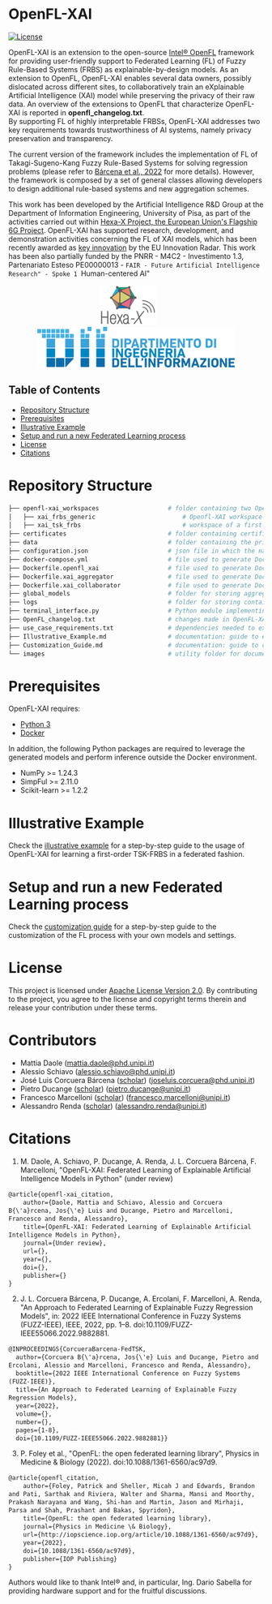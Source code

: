 # OpenFL-XAI

[![License](https://img.shields.io/badge/License-Apache%202.0-brightgreen.svg)](https://opensource.org/licenses/Apache-2.0)
<!--[![Citation](https://img.shields.io/badge/cite-citation-brightgreen)](#)-->

OpenFL-XAI is an extension to the open-source [Intel® OpenFL][openfl] framework for providing user-friendly support to Federated Learning (FL) of Fuzzy Rule-Based Systems (FRBS) as explainable-by-design models.
As an extension to OpenFL, OpenFL-XAI enables several data owners, possibly dislocated across different sites, to collaboratively train an eXplainable Artificial Intelligence (XAI) model while preserving the privacy of their raw data. An overview of the extensions to OpenFL that characterize OpenFL-XAI is reported in **openfl_changelog.txt**. <br/>
By supporting FL of highly interpretable FRBSs, OpenFL-XAI addresses two key requirements towards trustworthiness of AI systems, namely privacy preservation and transparency.

The current version of the framework includes the implementation of FL of Takagi-Sugeno-Kang Fuzzy Rule-Based Systems for solving regression problems (please refer to [Bárcena et al., 2022][Barcena2022] for more details). However, the framework is composed by a set of general classes allowing developers to design additional rule-based systems and new aggregation schemes.

This work has been developed by the Artificial Intelligence R&D Group at the Department of Information Engineering, University of Pisa, as part of the activities carried out within [Hexa-X Project, the European Union's Flagship 6G Project][hexa]. OpenFL-XAI has supported research, development, and demonstration activities concerning the FL of XAI models, which has been recently awarded as [key innovation][inno] by the EU Innovation Radar. This work has been also partially funded by the PNRR - M4C2 - Investimento 1.3, Partenariato Esteso PE00000013 - ``FAIR - Future Artificial Intelligence Research" - Spoke 1 ``Human-centered AI"

<p align="center">
	<img src="./images/hexa-x_logo_color_large.png" alt="tree aggregator cert" style="height: 80px">
	&emsp;&emsp;
	<img src="./images/logo-DII.png" alt="tree aggregator cert" style="height: 80px">
</p>

## Table of Contents

- [Repository Structure](#repository-structure)
- [Prerequisites](#prerequisites)
- [Illustrative Example](#illustrative-example)
- [Setup and run a new Federated Learning process](#setup-and-run-a-new-federated-learning-process)
- [License](#license)
- [Citations](#citations)

# Repository Structure

```bash
├── openfl-xai_workspaces                   # folder containing two OpenFL workspaces, namely:
│   ├── xai_frbs_generic                    	# Openfl-XAI workspace template containing all the customized classes to enable FL of XAI models.
│   ├── xai_tsk_frbs                        	# workspace of a first order TSK-FRBS, based on the Openfl-XAI workspace. This workspace is used in the Illustrative Example.
├── certificates                            # folder containing certificates used by Aggregator and Collaborators to prove their identity.
├── data                                    # folder containing the private data of the Collaborators, to be used for local model training.
├── configuration.json                      # json file in which the name of the XAI model to be used is specified.
├── docker-compose.yml                      # file used to generate Docker images to deploy Openfl-XAI components in Docker containers.
├── Dockerfile.openfl_xai                   # file used to generate Docker images to deploy Openfl-XAI components in Docker containers.
├── Dockerfile.xai_aggregator               # file used to generate Docker images to deploy Openfl-XAI components in Docker containers.
├── Dockerfile.xai_collaborator             # file used to generate Docker images to deploy Openfl-XAI components in Docker containers.
├── global_models                           # folder for storing aggregated model.
├── logs                                    # folder for storing containers logs.
├── terminal_interface.py                   # Python module implementing a command line interface for executing the Illustrative Example.
├── OpenFL_changelog.txt                    # changes made in OpenFL-XAI as extension of the OpenFL base components.
├── use_case_requirements.txt               # dependencies needed to execute the Illustrative Example. These requirements are installed in the Docker images.
├── Illustrative_Example.md                 # documentation: guide to execute an illustrative example for FL of first-order TSK-FRBS.
├── Customization_Guide.md                  # documentation: guide to customize FL process with your own models and settings.
└── images                                  # utility folder for documentation images.
```




# Prerequisites

OpenFL-XAI requires:

- [Python 3](https://www.python.org/downloads/)
- [Docker](https://docs.docker.com/engine/install/)

In addition, the following Python packages are required to leverage the generated models and perform inference outside the Docker environment.

- NumPy >= 1.24.3
- SimpFul >= 2.11.0
- Scikit-learn >= 1.2.2

# Illustrative Example
Check the [illustrative example][IllustrativeExample] for a step-by-step guide to the usage of OpenFL-XAI for learning a first-order TSK-FRBS in a federated fashion. 

# Setup and run a new Federated Learning process
Check the [customization guide][CustomizationGuide] for a step-by-step guide to the customization of the FL process with your own models and settings.

# License
This project is licensed under [Apache License Version 2.0][License]. By contributing to the project, you agree to the license and copyright terms therein and release your contribution under these terms.

# Contributors
- Mattia Daole (mattia.daole@phd.unipi.it)
- Alessio Schiavo (alessio.schiavo@phd.unipi.it)
- José Luis Corcuera Bárcena ([scholar](https://scholar.google.it/citations?user=dasDbcAAAAAJ)) (joseluis.corcuera@phd.unipi.it)
- Pietro Ducange ([scholar](https://scholar.google.it/citations?user=HCgZqXEAAAAJ)) (pietro.ducange@unipi.it)
- Francesco Marcelloni ([scholar](https://scholar.google.it/citations?user=_EkQr2QAAAAJ)) (francesco.marcelloni@unipi.it)
- Alessandro Renda ([scholar](https://scholar.google.it/citations?user=13nYgdUAAAAJ)) (alessandro.renda@unipi.it)

# Citations
1. M. Daole, A. Schiavo, P. Ducange, A. Renda, J. L. Corcuera Bárcena, F. Marcelloni, "OpenFL-XAI: Federated Learning of Explainable Artificial Intelligence Models in Python" (under review)

```
@article{openfl-xai_citation,
	author={Daole, Mattia and Schiavo, Alessio and Corcuera B{\'a}rcena, Jos{\'e} Luis and Ducange, Pietro and Marcelloni, Francesco and Renda, Alessandro},
	title={OpenFL-XAI: Federated Learning of Explainable Artificial Intelligence Models in Python},
	journal={Under review},
	url={},
	year={},
	doi={},
	publisher={}
}
```

2.  J. L. Corcuera Bárcena, P. Ducange, A. Ercolani, F. Marcelloni, A. Renda, "An Approach to Federated Learning of Explainable Fuzzy Regression Models", in: 2022 IEEE International Conference  in Fuzzy Systems (FUZZ-IEEE), IEEE, 2022, pp. 1–8. doi:10.1109/FUZZ-IEEE55066.2022.9882881.

```
@INPROCEEDINGS{CorcueraBarcena-FedTSK,   
  author={Corcuera B{\'a}rcena, Jos{\'e} Luis and Ducange, Pietro and Ercolani, Alessio and Marcelloni, Francesco and Renda, Alessandro},   
  booktitle={2022 IEEE International Conference on Fuzzy Systems (FUZZ-IEEE)},   
  title={An Approach to Federated Learning of Explainable Fuzzy Regression Models},   
  year={2022},   
  volume={},
  number={},
  pages={1-8},
  doi={10.1109/FUZZ-IEEE55066.2022.9882881}}
```

3. P. Foley et al., "OpenFL: the open federated learning library", Physics in Medicine & Biology (2022). doi:10.1088/1361-6560/ac97d9.
```
@article{openfl_citation,
	author={Foley, Patrick and Sheller, Micah J and Edwards, Brandon and Pati, Sarthak and Riviera, Walter and Sharma, Mansi and Moorthy, Prakash Narayana and Wang, Shi-han and Martin, Jason and Mirhaji, Parsa and Shah, Prashant and Bakas, Spyridon},
	title={OpenFL: the open federated learning library},
	journal={Physics in Medicine \& Biology},
	url={http://iopscience.iop.org/article/10.1088/1361-6560/ac97d9},
	year={2022},
	doi={10.1088/1361-6560/ac97d9},
	publisher={IOP Publishing}
}
```
Authors would like to thank Intel® and, in particular, Ing. Dario Sabella for providing hardware support and for the fruitful discussions.

[inno]: https://www.innoradar.eu/innovation/45988
[CustomizationGuide]: Customization_Guide.md
[IllustrativeExample]: Illustrative_Example.md
[License]: LICENSE
[Barcena2022]: https://ieeexplore.ieee.org/document/9882881
[docker-engine-setup]: https://docs.docker.com/engine/install/ubuntu/#install-docker-engine 
[hexa]: https://hexa-x.eu/
[docker-docs]:https://docs.docker.com/get-started/
[docker-file]:https://docs.docker.com/engine/reference/builder/
[docker-compose]: https://docs.docker.com/compose/
[keel]:http://www.keel.es/
[openfl]: https://github.com/securefederatedai/openfl
[openfl-docs]: https://openfl.readthedocs.io/en/latest/index.html
